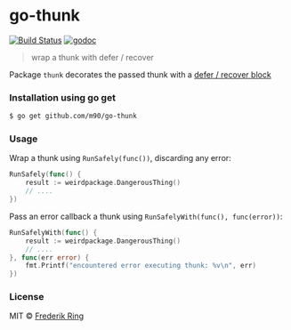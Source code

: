 # go-thunk

[![Build Status](https://travis-ci.org/m90/go-thunk.svg?branch=master)](https://travis-ci.org/m90/go-thunk)
[![godoc](https://godoc.org/github.com/m90/go-thunk?status.svg)](http://godoc.org/github.com/m90/go-thunk)

> wrap a thunk with defer / recover

Package `thunk` decorates the passed thunk with a [defer / recover block](https://blog.golang.org/defer-panic-and-recover)

### Installation using go get

```sh
$ go get github.com/m90/go-thunk
```

### Usage

Wrap a thunk using `RunSafely(func())`, discarding any error:

```go
RunSafely(func() {
	result := weirdpackage.DangerousThing()
	// ....
})
```

Pass an error callback a thunk using `RunSafelyWith(func(), func(error))`:

```go
RunSafelyWith(func() {
	result := weirdpackage.DangerousThing()
	// ....
}, func(err error) {
	fmt.Printf("encountered error executing thunk: %v\n", err)
})
```

### License
MIT © [Frederik Ring](http://www.frederikring.com)
